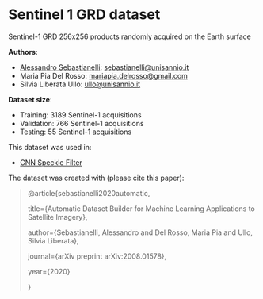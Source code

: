 # Sentinel 1 GRD dataset
Sentinel-1 GRD 256x256 products randomly acquired on the Earth surface

**Authors**: 
- [Alessandro Sebastianelli](https://sebbyraft.github.io): sebastianelli@unisannio.it
- Maria Pia Del Rosso: mariapia.delrosso@gmail.com
- Silvia Liberata Ullo: ullo@unisannio.it

**Dataset size**:
- Training: 3189 Sentinel-1 acquisitions
- Validation: 766 Sentinel-1 acquisitions
- Testing: 55 Sentinel-1 acquisitions

This dataset was used in:
- [CNN Speckle Filter](https://github.com/Sebbyraft/CNNSpeckleFilter)

The dataset was created with (please cite this paper):

> @article{sebastianelli2020automatic,
> 
>   title={Automatic Dataset Builder for Machine Learning Applications to Satellite Imagery},
>   
>   author={Sebastianelli, Alessandro and Del Rosso, Maria Pia and Ullo, Silvia Liberata},
>   
>   journal={arXiv preprint arXiv:2008.01578},
>   
>   year={2020}
>   
> }
